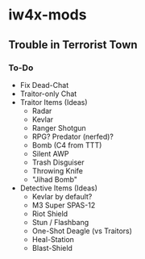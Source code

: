 # iw4x-mods

## Trouble in Terrorist Town

### To-Do

* Fix Dead-Chat
* Traitor-only Chat
* Traitor Items (Ideas)
  * Radar
  * Kevlar
  * Ranger Shotgun
  * RPG? Predator (nerfed)?
  * Bomb (C4 from TTT)
  * Silent AWP
  * Trash Disguiser
  * Throwing Knife
  * "Jihad Bomb"
* Detective Items (Ideas)
  * Kevlar by default?
  * M3 Super SPAS-12
  * Riot Shield
  * Stun / Flashbang
  * One-Shot Deagle (vs Traitors)
  * Heal-Station
  * Blast-Shield
